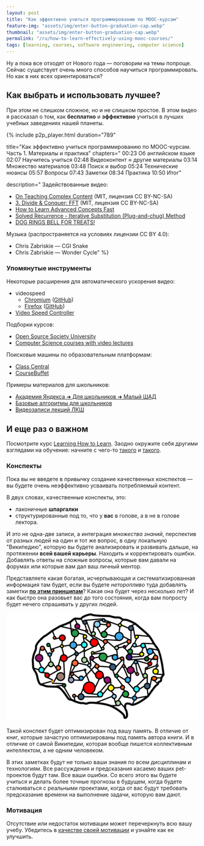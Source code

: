```yaml
---
layout: post
title: "Как эффективно учиться программированию по MOOC-курсам"
feature-img: "assets/img/enter-button-graduation-cap.webp"
thumbnail: "assets/img/enter-button-graduation-cap.webp"
permalink: "/ru/how-to-learn-effectively-using-mooc-courses/"
tags: [learning, courses, software engineering, computer science]
---
```


Ну а пока все отходят от Нового года — поговорим на темы попроще.
Сейчас существует очень много способов научиться программировать.
Но как в них всех ориентироваться?

## Как выбрать и использовать лучшее?
При этом не слишком сложное, но и не слишком простое.
В этом видео я рассказал о том, как **бесплатно** и **эффективно**
учиться в лучших учебных заведениях нашей планеты.
<!--more-->

{% include p2p_player.html
  duration="789"

  title="Как эффективно учиться программированию по MOOC-курсам. Часть 1. Материалы и практика" chapters="
    00:23 Об английском языке
    02:07 Научитесь учиться
    02:48 Видеоконтент ≈ другие материалы
    03:14 Множество материалов
    03:48 Поиск и выбор
    05:24 Технические нюансы
    05:57 Вопросы
    07:43 Заметки
    08:34 Практика
    10:50 Итог"

  description="
Задействованные видео:
- [On Teaching Complex Content](https://youtu.be/z_QOKNpEVro) (MIT, лицензия CC BY-NC-SA)
- [3. Divide & Conquer: FFT](https://youtu.be/iTMn0Kt18tg) (MIT, лицензия CC BY-NC-SA)
- [How to Learn Advanced Concepts Fast](https://youtu.be/nxWfZP6eslM)
- [Solved Recurrence - Iterative Substitution (Plug-and-chug) Method](https://youtu.be/Ob8SM0fz6p0)
- [DOG RINGS BELL FOR TREATS!](https://youtu.be/o-wMUfi3UP8)

Музыка (распространяется на условиях лицензии CC BY 4.0):
- Chris Zabriskie — CGI Snake
- Chris Zabriskie — Wonder Cycle"
%}

### Упомянутые инструменты
Некоторые расширения для автоматического ускорения видео:
- videospeed
    - [Chromium](https://chromewebstore.google.com/detail/video-speed-controller/nffaoalbilbmmfgbnbgppjihopabppdk) ([GitHub](https://github.com/igrigorik/videospeed#readme))
    - [Firefox](https://addons.mozilla.org/en-US/firefox/addon/videospeed/) ([GitHub](https://github.com/codebicycle/videospeed#readme))
- [Video Speed Controller](https://github.com/younglee327/video-speed-controller#readme)

Подборки курсов:
- [Open Source Society University](https://github.com/ossu/computer-science#open-source-society-university)
- [Computer Science courses with video lectures](https://github.com/Developer-Y/cs-video-courses#computer-science-courses-with-video-lectures)

Поисковые машины по образовательным платформам:
- [Class Central](https://www.class-central.com/)
- [CourseBuffet](https://www.coursebuffet.com/)

Примеры материалов для школьников:
- [Академия Яндекса ➜ Для школьников ➜ Малый ШАД](https://www.youtube.com/channel/UCJ52ijV5RyPNSijdrEe73VQ/playlists?sort=dd&shelf_id=1&view=50)
- [Базовые алгоритмы для школьников](https://www.youtube.com/playlist?list=PLDrmKwRSNx7KcHxyf9hSmF3fTLKSwujkM)
- [Видеозаписи лекций ЛКШ](http://sis.khashaev.ru/)

## И еще раз о важном
Посмотрите курс [Learning How to Learn](https://www.coursera.org/learn/learning-how-to-learn).
Заодно окружите себя другими взглядами на обучение:
начните с чего-то [такого](https://www.luxoft-training.ru/blog/expertse/481.html)
и [такого](https://www.youtube.com/watch?v=nxWfZP6eslM).

### Конспекты
Пока вы не введете в привычку создание качественных конспектов
— вы будете очень неэффективно усваивать потребляемый контент.

В двух словах, качественные конспекты, это:
- лаконичные **шпаргалки**
- структурированные под то, что у **вас** в голове, а в не в голове лектора.

И это не одна-две записи, а интеграция *множества знаний*,
перспектив от разных людей на один и тот же вопрос, в одну локальную "Википедию",
которую вы будете анализировать и развивать дальше, на протяжении **всей вашей карьеры**.
Находить и корректировать ошибки.
Добавлять ответы на сложные вопросы, которые вам давали на форумах или которые вам дал ваш личный ментор.

Представляете какая богатая, исчерпывающая и систематизированная информация там будет,
если вы будете *неторопливо* туда добавлять заметки [**по этим принципам**](/как-делать-заметки-как-программист)?
Какая она будет через несколько лет?
И как быстро она разовьет вас до того состояния, когда вам попросту будет нечего спрашивать у других людей.

![Граф знаний](/assets/img/brain-graph.webp)

Такой конспект будет оптимизирован под вашу память.
В отличие от книг, которые зачастую оптимизированы под память автора книги.
И в отличие от самой Википедии, которая вообще пишется коллективным интеллектом, а не одним человеком.

В этих заметках будут не только ваши знания по всем дисциплинам и технологиям.
Все рассуждения и предсказания касаемо ваших pet-проектов будут там.
Все ваши ошибки.
Со всего этого вы будете учиться и делать более точные прогнозы в будущем,
когда будете сталкиваться с реальными проектами,
когда от вас будут требовать предсказание времени на выполнение задачи,
которую вам дают.

### Мотивация
Отсутствие или недостаток мотивации может перечеркнуть всю вашу учебу.
Убедитесь в [качестве своей мотивации](/как-развить-мотивацию-к-обучению-программированию) и узнайте как ее улучшить.

